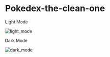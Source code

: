 # Pokedex-the-clean-one
Light Mode

![light_mode](https://user-images.githubusercontent.com/60299459/144719357-d90345f3-5976-46d2-afa7-5522d0666e1f.gif)

Dark Mode


![dark_mode](https://user-images.githubusercontent.com/60299459/144719359-a00261cc-9feb-425e-b6fb-844abdb72ba1.gif)
